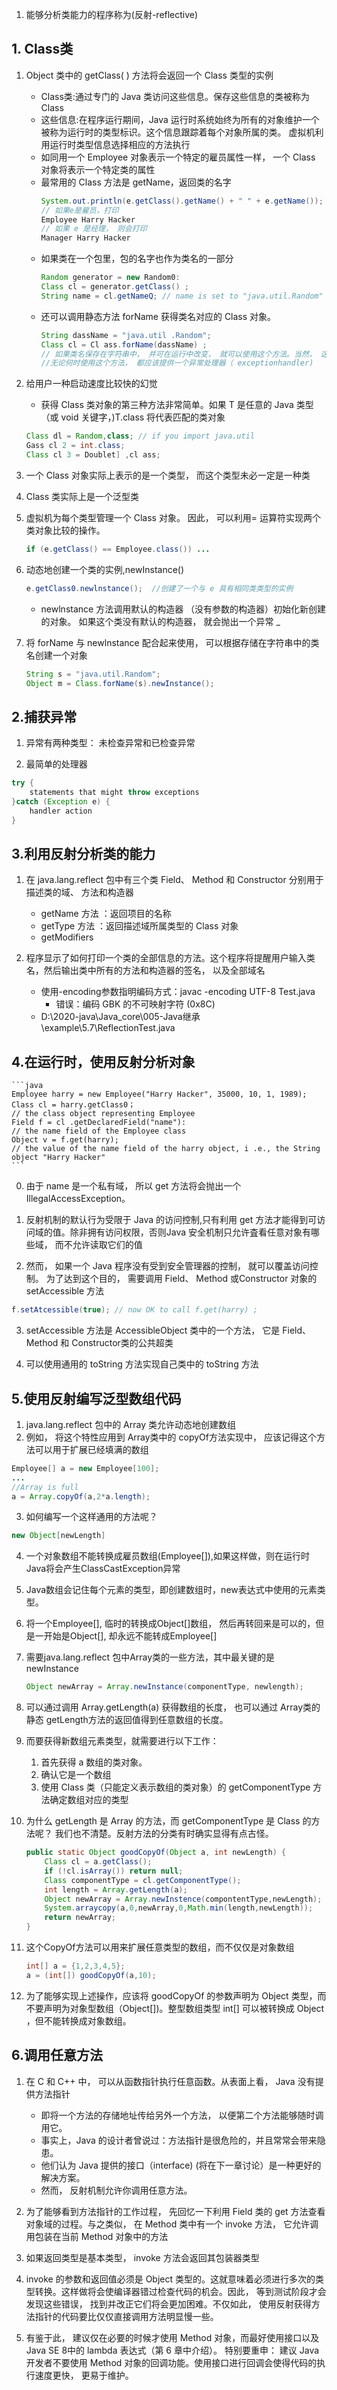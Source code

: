 1. 能够分析类能力的程序称为(反射-reflective)

## 1. Class类
1. Object 类中的 getClass( ) 方法将会返回一个 Class 类型的实例

    * Class类:通过专门的 Java 类访问这些信息。保存这些信息的类被称为 Class
    * 这些信息:在程序运行期间，Java 运行时系统始终为所有的对象维护一个被称为运行时的类型标识。这个信息跟踪着每个对象所属的类。 虚拟机利用运行时类型信息选择相应的方法执行
    * 如同用一个 Employee 对象表示一个特定的雇员属性一样， 一个 Class 对象将表示一个特定类的属性
    * 最常用的 Class 方法是 getName，返回类的名字
        ```java
        System.out.println(e.getClass().getName() + " " + e.getName());
        // 如果e是雇员，打印
        Employee Harry Hacker
        // 如果 e 是经理， 则会打印
        Manager Harry Hacker
        ```
    * 如果类在一个包里，包的名字也作为类名的一部分
        ```java
        Random generator = new Random0:
        Class cl = generator.getClass() ;
        String name = cl.getNameQ; // name is set to "java.util.Random"
        ```
    * 还可以调用静态方法 forName 获得类名对应的 Class 对象。
        ```java
        String dassName = "java.util .Random";
        Class cl = Cl ass.forName(dassName) ;
        // 如果类名保存在字符串中， 并可在运行中改变， 就可以使用这个方法。当然， 这个方法只有在 dassName 是类名或接口名时才能够执行。 否则， forName 方法将抛出一个 checkedexception ( 已检查异常）。
        //无论何时使用这个方法， 都应该提供一个异常处理器（ exceptionhandler) 
        ```

2. 给用户一种启动速度比较快的幻觉
    
    * 获得 Class 类对象的第三种方法非常简单。如果 T 是任意的 Java 类型（或 void 关键字，)T.class 将代表匹配的类对象
    ```java
    Class dl = Random,class; // if you import java.util
    Gass cl 2 = int.class;
    Class cl 3 = Doublet] ,cl ass;
    ```
3. 一个 Class 对象实际上表示的是一个类型， 而这个类型未必一定是一种类

4. Class 类实际上是一个泛型类
5. 虚拟机为每个类型管理一个 Class 对象。 因此， 可以利用= 运算符实现两个类对象比较的操作。 
    ```java
    if (e.getClass() == Employee.class()) ...
    ```
6. 动态地创建一个类的实例,newInstance()
    ```java
    e.getClass0.newlnstance();  //创建了一个与 e 具有相同类类型的实例
    ```

    *  newlnstance 方法调用默认的构造器 （没有参数的构造器）初始化新创建的对象。 如果这个类没有默认的构造器， 就会抛出一个异常 _

7. 将 forName 与 newlnstance 配合起来使用， 可以根据存储在字符串中的类名创建一个对象
    ```java
    String s = "java.util.Random";
    Object m = Class.forName(s).newInstance();

## 2.捕获异常

1. 异常有两种类型： 未检查异常和已检查异常

2. 最简单的处理器

```java
try {
    statements that might throw exceptions
}catch (Exception e) {
    handler action
}
```

## 3.利用反射分析类的能力

1. 在 java.lang.reflect 包中有三个类 Field、 Method 和 Constructor 分别用于描述类的域、 方法和构造器

    * getName 方法 ：返回项目的名称
    * getType 方法 ：返回描述域所属类型的 Class 对象
    * getModifiers 

2. 程序显示了如何打印一个类的全部信息的方法。这个程序将提醒用户输入类名，然后输出类中所有的方法和构造器的签名， 以及全部域名
    * 使用-encoding参数指明编码方式：javac -encoding UTF-8 Test.java
        * 错误：编码 GBK 的不可映射字符 (0x8C)
    * D:\2020-java\Java_core\005-Java继承\example\5.7\ReflectionTest.java

## 4.在运行时，使用反射分析对象

    ```java
    Employee harry = new Employee("Harry Hacker", 35000, 10, 1, 1989);
    Class cl = harry.getClass0；
    // the class object representing Employee
    Field f = cl .getDeclaredField("name"):
    // the name field of the Employee class
    Object v = f.get(harry);
    // the value of the name field of the harry object, i .e., the String object "Harry Hacker"
    ```

0. 由于 name 是一个私有域， 所以 get 方法将会抛出一个IllegalAccessException。

1. 反射机制的默认行为受限于 Java 的访问控制,只有利用 get 方法才能得到可访问域的值。除非拥有访问权限，否则Java 安全机制只允许査看任意对象有哪些域， 而不允许读取它们的值

2. 然而， 如果一个 Java 程序没有受到安全管理器的控制， 就可以覆盖访问控制。 为了达到这个目的， 需要调用 Field、 Method 或Constructor 对象的 setAccessible 方法

```java
f.setAtcessible(true); // now OK to call f.get(harry) ;
```

3. setAccessible 方法是 AccessibleObject 类中的一个方法， 它是 Field、 Method 和 Constructor类的公共超类

4. 可以使用通用的 toString 方法实现自己类中的 toString 方法


## 5.使用反射编写泛型数组代码

1. java.lang.reflect 包中的 Array 类允许动态地创建数组
2. 例如， 将这个特性应用到 Array类中的 copyOf方法实现中， 应该记得这个方法可以用于扩展已经填满的数组
```java
Employee[] a = new Employee[100];
...
//Array is full
a = Array.copyOf(a,2*a.length);
```
3. 如何编写一个这样通用的方法呢？
```java
new Object[newLength]
```
4. 一个对象数组不能转换成雇员数组(Employee[]),如果这样做，则在运行时Java将会产生ClassCastException异常
5. Java数组会记住每个元素的类型，即创建数组时，new表达式中使用的元素类型。
6. 将一个Employee[], 临时的转换成Object[]数组， 然后再转回来是可以的，但是一开始是Object[], 却永远不能转成Employee[]
7. 需要java.lang.reflect 包中Array类的一些方法，其中最关键的是newInstance
    ```java
    Object newArray = Array.newInstance(componentType, newlength);
    ```
8. 可以通过调用 Array.getLength(a) 获得数组的长度， 也可以通过 Array类的静态 getLength方法的返回值得到任意数组的长度。
9. 而要获得新数组元素类型，就需要进行以下工作：

    1. 首先获得 a 数组的类对象。
    2. 确认它是一个数组
    3. 使用 Class 类（只能定义表示数组的类对象）的 getComponentType 方法确定数组对应的类型

10. 为什么 getLength 是 Array 的方法，而 getComponentType 是 Class 的方法呢？ 我们也不清楚。反射方法的分类有时确实显得有点古怪。

    ```java
    public static Object goodCopyOf(Object a, int newLength) {
        Class cl = a.getClass();
        if (!cl.isArray()) return null;
        Class componentType = cl.getComponentType();
        int length = Array.getLength(a);
        Object newArray = Array.newInstence(compontentType,newLength);
        System.arraycopy(a,0,newArray,0,Math.min(length,newLength));
        return newArray;
    }

11. 这个CopyOf方法可以用来扩展任意类型的数组，而不仅仅是对象数组

    ```java
    int[] a = {1,2,3,4,5};
    a = (int[]) goodCopyOf(a,10);
    ```
12. 为了能够实现上述操作，应该将 goodCopyOf 的参数声明为 Object 类型，而不要声明为对象型数组（Object[])。整型数组类型 int[] 可以被转换成 Object ，但不能转换成对象数组。

## 6.调用任意方法
1. 在 C 和 C++ 中， 可以从函数指针执行任意函数。从表面上看， Java 没有提供方法指针
    * 即将一个方法的存储地址传给另外一个方法， 以便第二个方法能够随时调用它。
    * 事实上，Java 的设计者曾说过：方法指针是很危险的，并且常常会带来隐患。 
    * 他们认为 Java 提供的接口（interface) (将在下一章讨论）是一种更好的解决方案。
    * 然而， 反射机制允许你调用任意方法。
2. 为了能够看到方法指针的工作过程， 先回忆一下利用 Field 类的 get 方法查看对象域的过程。与之类似， 在 Method 类中有一个 invoke 方法， 它允许调用包装在当前 Method 对象中的方法

3. 如果返回类型是基本类型， invoke 方法会返回其包装器类型

4. invoke 的参数和返回值必须是 Object 类型的。这就意味着必须进行多次的类型转换。这样做将会使编译器错过检查代码的机会。因此， 等到测试阶段才会发现这些错误， 找到并改正它们将会更加困难。不仅如此， 使用反射获得方法指针的代码要比仅仅直接调用方法明显慢一些。 

5. 有鉴于此， 建议仅在必要的时候才使用 Method 对象，而最好使用接口以及 Java SE 8中的 lambda 表达式（第 6 章中介绍）。 特别要重申： 建议 Java 开发者不要使用 Method 对象的回调功能。使用接口进行回调会使得代码的执行速度更快， 更易于维护。

## 


